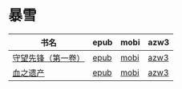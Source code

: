 # 暴雪

| 书名 | epub | mobi | azw3 |
| --- | --- | --- | --- |
| [守望先锋（第一卷）](http://ct.dalanmei.com/f/31084289-572114625-8bc26a) | [epub](http://ct.dalanmei.com/f/31084289-572114625-8bc26a) | [mobi](http://ct.dalanmei.com/f/31084289-571712336-d17e2b) | [azw3](http://ct.dalanmei.com/f/31084289-572132497-51671b) |
| [血之遗产](http://ct.dalanmei.com/f/31084289-572116023-6953dd) | [epub](http://ct.dalanmei.com/f/31084289-572116023-6953dd) | [mobi](http://ct.dalanmei.com/f/31084289-571681806-d0c93a) | [azw3](http://ct.dalanmei.com/f/31084289-572154959-b31790) |
